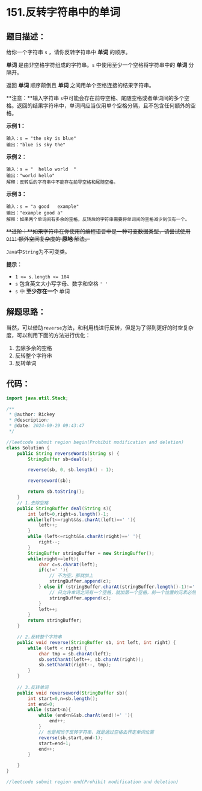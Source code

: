 # 151.反转字符串中的单词

## 题目描述：

给你一个字符串 `s` ，请你反转字符串中 **单词** 的顺序。

**单词** 是由非空格字符组成的字符串。`s` 中使用至少一个空格将字符串中的 **单词** 分隔开。

返回 **单词** 顺序颠倒且 **单词** 之间用单个空格连接的结果字符串。

**注意：**输入字符串 `s`中可能会存在前导空格、尾随空格或者单词间的多个空格。返回的结果字符串中，单词间应当仅用单个空格分隔，且不包含任何额外的空格。

**示例 1：**

```
输入：s = "the sky is blue"
输出："blue is sky the"
```

**示例 2：**

```
输入：s = "  hello world  "
输出："world hello"
解释：反转后的字符串中不能存在前导空格和尾随空格。
```

**示例 3：**

```
输入：s = "a good   example"
输出："example good a"
解释：如果两个单词间有多余的空格，反转后的字符串需要将单词间的空格减少到仅有一个。
```

~~**进阶：**如果字符串在你使用的编程语言中是一种可变数据类型，请尝试使用 `O(1)` 额外空间复杂度的 **原地** 解法。~~

`Java`中`String`为不可变类。

**提示：**

- `1 <= s.length <= 104`
- `s` 包含英文大小写字母、数字和空格 `' '`
- `s` 中 **至少存在一个** 单词

## 解题思路：

当然，可以借助`reverse`方法，和利用栈进行反转，但是为了得到更好的时空复杂度，可以利用下面的方法进行优化：

1. 去除多余的空格
2. 反转整个字符串
3. 反转单词

## 代码：

```java
import java.util.Stack;

/**
 * @author: Rickey
 * @description:  
 * @date: 2024-09-29 09:43:47
 */

//leetcode submit region begin(Prohibit modification and deletion)
class Solution {
    public String reverseWords(String s) {
        StringBuffer sb=deal(s);

        reverse(sb, 0, sb.length() - 1);

        reverseword(sb);

        return sb.toString();
    }
    // 1.去除空格
    public StringBuffer deal(String s){
        int left=0,right=s.length()-1;
        while(left<=right&&s.charAt(left)==' '){
            left++;
        }
        while (left<=right&&s.charAt(right)==' '){
            right--;
        }
        StringBuffer stringBuffer = new StringBuffer();
        while(right>=left){
            char c=s.charAt(left);
            if(c!=' '){
            	// 不为空，那就加上
                stringBuffer.append(c);
            } else if (stringBuffer.charAt(stringBuffer.length()-1)!=' ') {
                // 只允许单词之间有一个空格，就加第一个空格，前一个位置的元素必然不是空格
                stringBuffer.append(c);
            }
            left++;
        }
        return stringBuffer;
    }

    // 2.反转整个字符串
    public void reverse(StringBuffer sb, int left, int right) {
        while (left < right) {
            char tmp = sb.charAt(left);
            sb.setCharAt(left++, sb.charAt(right));
            sb.setCharAt(right--, tmp);
        }
    }
	
    // 3.反转单词
    public void reverseword(StringBuffer sb){
        int start=0,n=sb.length();
        int end=0;
        while (start<n){
            while (end<n&&sb.charAt(end)!=' '){
                end++;
            }
            // 也是相当于反转字符串，就是通过空格去界定单词位置
            reverse(sb,start,end-1);
            start=end+1;
            end++;
        }

    }
}

//leetcode submit region end(Prohibit modification and deletion)
```